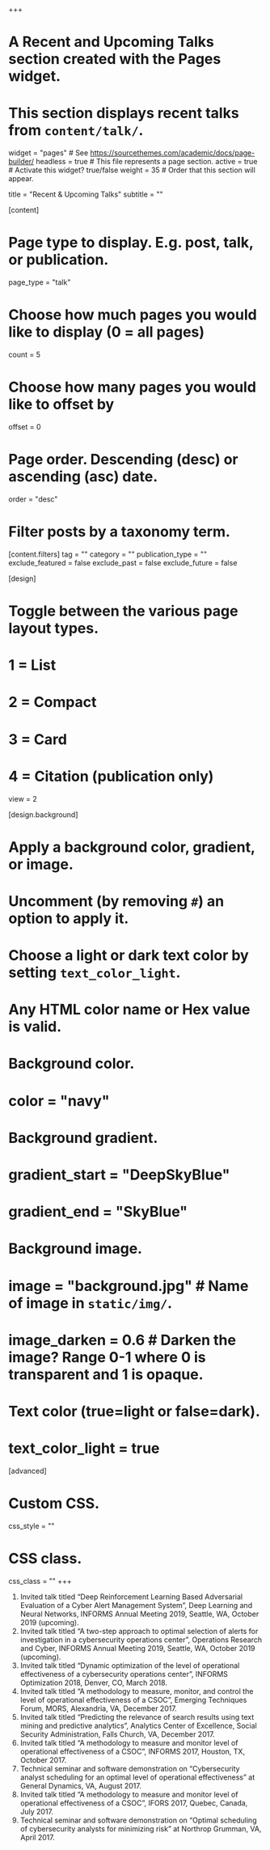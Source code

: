 +++
# A Recent and Upcoming Talks section created with the Pages widget.
# This section displays recent talks from `content/talk/`.

widget = "pages"  # See https://sourcethemes.com/academic/docs/page-builder/
headless = true  # This file represents a page section.
active = true  # Activate this widget? true/false
weight = 35  # Order that this section will appear.

title = "Recent & Upcoming Talks"
subtitle = ""

[content]
  # Page type to display. E.g. post, talk, or publication.
  page_type = "talk"
  
  # Choose how much pages you would like to display (0 = all pages)
  count = 5
  
  # Choose how many pages you would like to offset by
  offset = 0

  # Page order. Descending (desc) or ascending (asc) date.
  order = "desc"

  # Filter posts by a taxonomy term.
  [content.filters]
    tag = ""
    category = ""
    publication_type = ""
    exclude_featured = false
    exclude_past = false
    exclude_future = false
    
[design]
  # Toggle between the various page layout types.
  #   1 = List
  #   2 = Compact
  #   3 = Card
  #   4 = Citation (publication only)
  view = 2
  
[design.background]
  # Apply a background color, gradient, or image.
  #   Uncomment (by removing `#`) an option to apply it.
  #   Choose a light or dark text color by setting `text_color_light`.
  #   Any HTML color name or Hex value is valid.

  # Background color.
  # color = "navy"
  
  # Background gradient.
  # gradient_start = "DeepSkyBlue"
  # gradient_end = "SkyBlue"
  
  # Background image.
  # image = "background.jpg"  # Name of image in `static/img/`.
  # image_darken = 0.6  # Darken the image? Range 0-1 where 0 is transparent and 1 is opaque.

  # Text color (true=light or false=dark).
  # text_color_light = true  
  
[advanced]
 # Custom CSS. 
 css_style = ""
 
 # CSS class.
 css_class = ""
+++

1.	Invited talk titled “Deep Reinforcement Learning Based Adversarial Evaluation of a Cyber Alert Management System”, Deep Learning and Neural Networks, INFORMS Annual Meeting 2019, Seattle, WA, October 2019 (upcoming).
2.  Invited talk titled “A two-step approach to optimal selection of alerts for investigation in a cybersecurity operations center”, Operations Research and Cyber, INFORMS Annual Meeting 2019, Seattle, WA, October 2019 (upcoming).
3.	Invited talk titled “Dynamic optimization of the level of operational effectiveness of a cybersecurity operations center”, INFORMS Optimization 2018, Denver, CO, March 2018.
4.	Invited talk titled “A methodology to measure, monitor, and control the level of operational effectiveness of a CSOC”, Emerging Techniques Forum, MORS, Alexandria, VA, December 2017.
5.	Invited talk titled “Predicting the relevance of search results using text mining and predictive analytics”, Analytics Center of Excellence, Social Security Administration, Falls Church, VA, December 2017.
6.	Invited talk titled “A methodology to measure and monitor level of operational effectiveness of a CSOC”, INFORMS 2017, Houston, TX, October 2017.
7.	Technical seminar and software demonstration on “Cybersecurity analyst scheduling for an optimal level of operational effectiveness” at General Dynamics, VA, August 2017.
8.	Invited talk titled “A methodology to measure and monitor level of operational effectiveness of a CSOC”, IFORS 2017, Quebec, Canada, July 2017.
9.	Technical seminar and software demonstration on “Optimal scheduling of cybersecurity analysts for minimizing risk” at Northrop Grumman, VA, April 2017.
